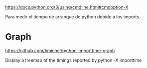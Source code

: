 https://docs.python.org/3/using/cmdline.html#cmdoption-X

Para medir el tiempo de arranque de python debido a los imports.

# Graph
https://github.com/kmichel/python-importtime-graph

Display a treemap of the timings reported by python -X importtime


